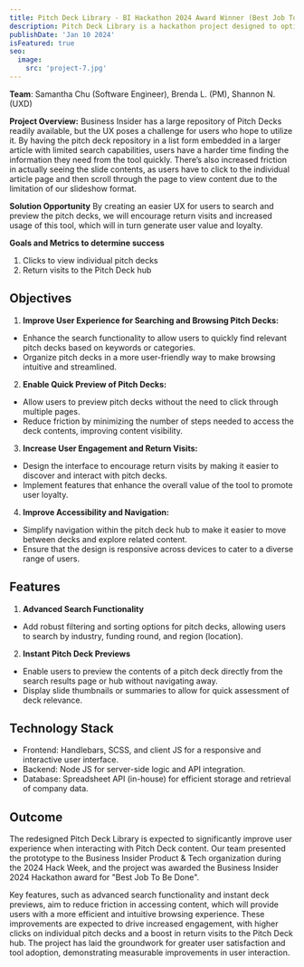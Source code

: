 ```yaml
---
title: Pitch Deck Library - BI Hackathon 2024 Award Winner (Best Job To Be Done)
description: Pitch Deck Library is a hackathon project designed to optimize the experience searching and discovering new pitch deck content at Business Insider.
publishDate: 'Jan 10 2024'
isFeatured: true
seo:
  image:
    src: 'project-7.jpg'
---
```


<!-- ![Project preview](/project-7.jpg) -->

**Team**: Samantha Chu (Software Engineer), Brenda L. (PM), Shannon N. (UXD)

**Project Overview:**
Business Insider has a large repository of Pitch Decks readily available, but the UX poses a challenge for users who hope to utilize it. By having the pitch deck repository in a list form embedded in a larger article with limited search capabilities, users have a harder time finding the information they need from the tool quickly. There’s also increased friction in actually seeing the slide contents, as users have to click to the individual article page and then scroll through the page to view content due to the limitation of our slideshow format.

**Solution Opportunity**
By creating an easier UX for users to search and preview the pitch decks, we will encourage return visits and increased usage of this tool, which will in turn generate user value and loyalty.  

**Goals and Metrics to determine success**
1. Clicks to view individual pitch decks
2. Return visits to the Pitch Deck hub

## Objectives

1. **Improve User Experience for Searching and Browsing Pitch Decks:**
- Enhance the search functionality to allow users to quickly find relevant pitch decks based on keywords or categories.
- Organize pitch decks in a more user-friendly way to make browsing intuitive and streamlined.
2. **Enable Quick Preview of Pitch Decks:**
- Allow users to preview pitch decks without the need to click through multiple pages.
- Reduce friction by minimizing the number of steps needed to access the deck contents, improving content visibility. 
3. **Increase User Engagement and Return Visits:**
- Design the interface to encourage return visits by making it easier to discover and interact with pitch decks.
- Implement features that enhance the overall value of the tool to promote user loyalty.
4. **Improve Accessibility and Navigation:**
- Simplify navigation within the pitch deck hub to make it easier to move between decks and explore related content.
- Ensure that the design is responsive across devices to cater to a diverse range of users.

## Features

1. **Advanced Search Functionality**

- Add robust filtering and sorting options for pitch decks, allowing users to search by industry, funding round, and region (location).

2. **Instant Pitch Deck Previews**

- Enable users to preview the contents of a pitch deck directly from the search results page or hub without navigating away.
- Display slide thumbnails or summaries to allow for quick assessment of deck relevance.

## Technology Stack

- Frontend: Handlebars, SCSS, and client JS for a responsive and interactive user interface.
- Backend: Node JS for server-side logic and API integration.
- Database: Spreadsheet API (in-house) for efficient storage and retrieval of company data.

## Outcome

The redesigned Pitch Deck Library is expected to significantly improve user experience when interacting with Pitch Deck content. Our team presented the prototype to the Business Insider Product & Tech organization during the 2024 Hack Week, and the project was awarded the Business Insider 2024 Hackathon award for "Best Job To Be Done".

Key features, such as advanced search functionality and instant deck previews, aim to reduce friction in accessing content, which will provide users with a more efficient and intuitive browsing experience. These improvements are expected to drive increased engagement, with higher clicks on individual pitch decks and a boost in return visits to the Pitch Deck hub. The project has laid the groundwork for greater user satisfaction and tool adoption, demonstrating measurable improvements in user interaction.

